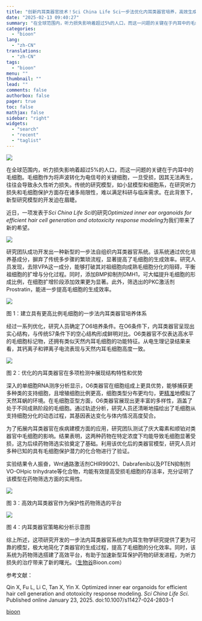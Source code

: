 ```yaml
---
title: "创新内耳类器官技术！Sci China Life Sci一步法优化内耳类器官培养，高效生成毛细胞并精准模拟药物毒性反应"
date: "2025-02-13 09:40:27"
summary: "在全球范围内，听力损失影响着超过5%的人口，而这一问题的关键在于内耳中的毛细胞。毛细胞作为将声波转..."
categories:
  - "bioon"
lang:
  - "zh-CN"
translations:
  - "zh-CN"
tags:
  - "bioon"
menu: ""
thumbnail: ""
lead: ""
comments: false
authorbox: false
pager: true
toc: false
mathjax: false
sidebar: "right"
widgets:
  - "search"
  - "recent"
  - "taglist"
---
```


![](https://img.medsci.cn/bioon-com/20250207/1738917457090_8827638.jpeg)

在全球范围内，听力损失影响着超过5%的人口，而这一问题的关键在于内耳中的毛细胞。毛细胞作为将声波转化为电信号的关键细胞，一旦受损，因其无法再生，往往会导致永久性听力损失。传统的研究模型，如小鼠模型和细胞系，在研究听力损失和毛细胞保护方面存在诸多局限性，难以满足科研与临床需求。在此背景下，新型研究模型的开发迫在眉睫。

近日，一项发表于*Sci China Life Sci*的研究*Optimized inner ear organoids for efficient hair cell generation and ototoxicity response modeling*为我们带来了新的希望。

![](https://img.medsci.cn/bioon-com/20250207/1738859545872_9363901.png)

研究团队成功开发出一种新型的一步法自组织内耳类器官系统。该系统通过优化培养基成分，摒弃了传统多步骤的繁琐流程，显著提高了毛细胞的生成效率。研究人员发现，去除VPA这一成分，能够打破其对祖细胞向成熟毛细胞分化的阻碍，平衡祖细胞的扩增与分化过程。同时，添加BMP抑制剂DMH1，可大幅提升毛细胞的形成比例，在细胞扩增阶段添加效果更为显著。此外，筛选出的PKC激活剂Prostratin，能进一步提高毛细胞的生成效率。

![](https://img.medsci.cn/bioon-com/20250207/1738859545889_9363901.png)

图 1：建立具有更高比例毛细胞的一步法内耳类器官培养体系

经过一系列优化，研究人员确定了O6培养条件。在O6条件下，内耳类器官呈现出实心结构，与传统S7条件下的空心结构形成鲜明对比。O6类器官不仅表达高水平的毛细胞标记物，还拥有类似天然内耳毛细胞的功能特征。从电生理记录结果来看，其钙离子和钾离子电流表现与天然内耳毛细胞高度一致。

![](https://img.medsci.cn/bioon-com/20250207/1738859545924_9363901.png)

图 2：优化的内耳类器官在多项检测中展现结构特性和优势

深入的单细胞RNA测序分析显示，O6类器官在细胞组成上更具优势，能够捕获更多种类的支持细胞，且增殖细胞比例更高，细胞类型分布更均匀，更[精准](https://www.medsci.cn/search?q=%E7%B2%BE%E5%87%86)地模拟了天然耳蜗的环境。在毛细胞亚型方面，O6类器官展现出更丰富的多样性，涵盖了处于不同成熟阶段的毛细胞。通过轨迹分析，研究人员还清晰地描绘出了毛细胞从支持细胞分化的动态过程，其基因表达变化与体内情况高度契合。

为了拓展内耳类器官在疾病建模方面的应用，研究团队测试了庆大霉素和顺铂对类器官中毛细胞的影响。结果表明，这两种药物在特定浓度下均能导致毛细胞显著受损，这为后续药物筛选实验奠定了基础。利用该优化后的类器官模型，研究人员对多种已知的具有毛细胞保护潜力的化合物进行了验证。

实验结果令人振奋，Wnt通路激活剂CHIR99021、Dabrafenib以及PTEN抑制剂VO-OHpic trihydrate等化合物，均能有效提高受损毛细胞的存活率，充分证明了该模型在药物筛选方面的实用性。

![](https://img.medsci.cn/bioon-com/20250207/1738859545982_9363901.png)

图 3：高效内耳类器官作为保护性药物筛选的平台

![](https://img.medsci.cn/bioon-com/20250207/1738859545990_9363901.png)

图 4：内耳类器官策略和分析示意图

综上所述，这项研究开发的一步法内耳类器官系统为内耳生物学研究提供了更为可靠的模型，极大地简化了类器官的生成过程，提高了毛细胞的分化效率。同时，该系统为药物筛选搭建了高效平台，有助于加速新型耳保护药物的研发进程，为听力损失的治疗带来了新的曙光。（[生物谷](https://www.bioon.com)Bioon.com）

参考文献：

Qin X, Fu L, Li C, Tan X, Yin X. Optimized inner ear organoids for efficient hair cell generation and ototoxicity response modeling. *Sci China Life Sci*. Published online January 23, 2025. doi:10.1007/s11427-024-2803-1

[bioon](http://news.bioon.com/article/142186223e7c.html)
